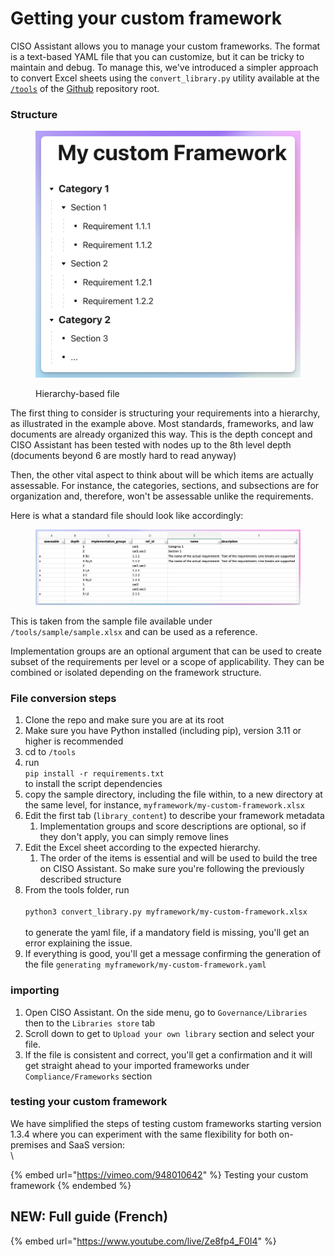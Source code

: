 # Getting your custom framework

CISO Assistant allows you to manage your custom frameworks. The format is a text-based YAML file that you can customize, but it can be tricky to maintain and debug. To manage this, we've introduced a simpler approach to convert Excel sheets using the `convert_library.py` utility available at the [`/tools`](https://github.com/intuitem/ciso-assistant-community/tree/main/tools) of the [Github](https://github.com/intuitem/ciso-assistant-community/) repository root.

### Structure

<figure><img src="../.gitbook/assets/image (8).png" alt=""><figcaption><p>Hierarchy-based file</p></figcaption></figure>

The first thing to consider is structuring your requirements into a hierarchy, as illustrated in the example above. Most standards, frameworks, and law documents are already organized this way. This is the depth concept and CISO Assistant has been tested with nodes up to the 8th level depth (documents beyond 6 are mostly hard to read anyway)

Then, the other vital aspect to think about will be which items are actually assessable. For instance, the categories, sections, and subsections are for organization and, therefore, won't be assessable unlike the requirements.

Here is what a standard file should look like accordingly:

<figure><img src="../.gitbook/assets/image (9).png" alt=""><figcaption></figcaption></figure>

This is taken from the sample file available under `/tools/sample/sample.xlsx` and can be used as a reference.

Implementation groups are an optional argument that can be used to create subset of the requirements per level or a scope of applicability. They can be combined or isolated depending on the framework structure.

### File conversion steps

1. Clone the repo and make sure you are at its root
2. Make sure you have Python installed (including pip), version 3.11 or higher is recommended
3. cd to `/tools`
4. run\
   `pip install -r requirements.txt`\
   to install the script dependencies
5. copy the sample directory, including the file within, to a new directory at the same level, for instance, `myframework/my-custom-framework.xlsx`
6. Edit the first tab (`library_content`) to describe your framework metadata
   1. Implementation groups and score descriptions are optional, so if they don't apply, you can simply remove lines
7. Edit the Excel sheet according to the expected hierarchy.
   1. The order of the items is essential and will be used to build the tree on CISO Assistant. So make sure you're following the previously described structure
8. From the tools folder, run\
   \
   `python3 convert_library.py myframework/my-custom-framework.xlsx`\
   \
   to generate the yaml file, if a mandatory field is missing, you'll get an error explaining the issue.
9. If everything is good, you'll get a message confirming the generation of the file `generating myframework/my-custom-framework.yaml`

### importing

1. Open CISO Assistant. On the side menu, go to `Governance/Libraries` then to the `Libraries store` tab
2. Scroll down to get to `Upload your own library` section and select your file.
3. If the file is consistent and correct, you'll get a confirmation and it will get straight ahead to your imported frameworks under `Compliance/Frameworks` section

### testing your custom framework

We have simplified the steps of testing custom frameworks starting version 1.3.4 where you can experiment with the same flexibility for both on-premises and SaaS version:\
\\

{% embed url="https://vimeo.com/948010642" %}
Testing your custom framework
{% endembed %}

## NEW: Full guide (French)

{% embed url="https://www.youtube.com/live/Ze8fp4_F0I4" %}
